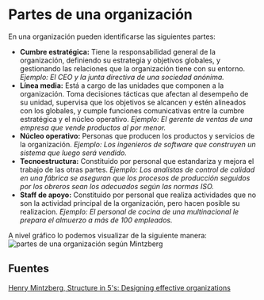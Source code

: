 # Partes de una organización

En una organización pueden identificarse las siguientes partes:
* **Cumbre estratégica:** Tiene la responsabilidad general de la organización, definiendo su estrategia y objetivos globales, y gestionando las relaciones que la organización tiene con su entorno. *Ejemplo: El CEO y la junta directiva de una sociedad anónima.*
* **Línea media:** Está a cargo de las unidades que componen a la organización. Toma decisiones tácticas que afectan al desempeño de su unidad, supervisa que los objetivos se alcancen y estén alineados con los globales, y cumple funciones comunicativas entre la cumbre estratégica y el núcleo operativo. *Ejemplo: El gerente de ventas de una empresa que vende productos al por menor.*
* **Núcleo operativo:** Personas que producen los productos y servicios de la organización. *Ejemplo: Los ingenieros de software que construyen un sistema que luego será vendido.*
* **Tecnoestructura:** Constituido por personal que estandariza y mejora el trabajo de las otras partes. *Ejemplo: Los analistas de control de calidad en una fábrica se aseguran que los procesos de producción seguidos por los obreros sean los adecuados según las normas ISO.*
* **Staff de apoyo:** Constituido por personal que realiza actividades que no son la actividad principal de la organización, pero hacen posible su realizacion. *Ejemplo: El personal de cocina de una multinacional le prepara el almuerzo a más de 100 empleados.*

A nivel gráfico lo podemos visualizar de la siguiente manera:
![partes de una organización según Mintzberg](https://upload.wikimedia.org/wikipedia/commons/8/81/Technostructure.svg)

## Fuentes
[Henry Mintzberg, Structure in 5's: Designing effective organizations](https://mintzberg.org/books/structure-5s-designing-effective-organizations)